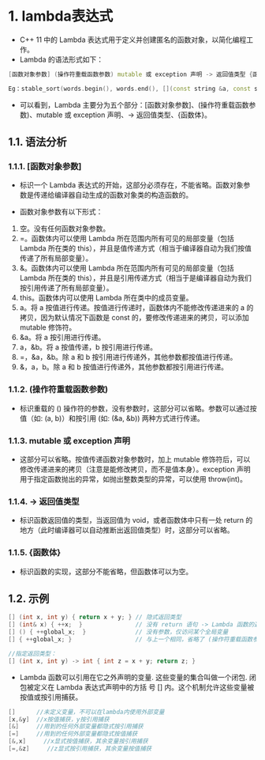 # 1. lambda表达式
- C++ 11 中的 Lambda 表达式用于定义并创建匿名的函数对象，以简化编程工作。
- Lambda 的语法形式如下：

```C++
[函数对象参数] (操作符重载函数参数) mutable 或 exception 声明 -> 返回值类型 {函数体}

Eg：stable_sort(words.begin(), words.end(), [](const string &a, const string &b){return a.size() < b.size();});
```

- 可以看到，Lambda 主要分为五个部分：[函数对象参数]、(操作符重载函数参数)、mutable 或 exception 声明、-> 返回值类型、{函数体}。

## 1.1. 语法分析
### 1.1.1. [函数对象参数]
- 标识一个 Lambda 表达式的开始，这部分必须存在，不能省略。函数对象参数是传递给编译器自动生成的函数对象类的构造函数的。  

- 函数对象参数有以下形式：
1. 空。没有任何函数对象参数。  
2. =。函数体内可以使用 Lambda 所在范围内所有可见的局部变量（包括 Lambda 所在类的 this），并且是值传递方式（相当于编译器自动为我们按值传递了所有局部变量）。  
3. &。函数体内可以使用 Lambda 所在范围内所有可见的局部变量（包括 Lambda 所在类的 this），并且是引用传递方式（相当于是编译器自动为我们按引用传递了所有局部变量）。  
4. this。函数体内可以使用 Lambda 所在类中的成员变量。  
5. a。将 a 按值进行传递。按值进行传递时，函数体内不能修改传递进来的 a 的拷贝，因为默认情况下函数是 const 的，要修改传递进来的拷贝，可以添加 mutable 修饰符。  
6. &a。将 a 按引用进行传递。  
7. a，&b。将 a 按值传递，b 按引用进行传递。  
8. =，&a，&b。除 a 和 b 按引用进行传递外，其他参数都按值进行传递。  
9. &，a，b。除 a 和 b 按值进行传递外，其他参数都按引用进行传递。

### 1.1.2. (操作符重载函数参数)
- 标识重载的 () 操作符的参数，没有参数时，这部分可以省略。参数可以通过按值（如: (a, b)）和按引用 (如: (&a, &b)) 两种方式进行传递。

### 1.1.3. mutable 或 exception 声明
- 这部分可以省略。按值传递函数对象参数时，加上 mutable 修饰符后，可以修改传递进来的拷贝（注意是能修改拷贝，而不是值本身）。exception 声明用于指定函数抛出的异常，如抛出整数类型的异常，可以使用 throw(int)。

### 1.1.4. -> 返回值类型
- 标识函数返回值的类型，当返回值为 void，或者函数体中只有一处 return 的地方（此时编译器可以自动推断出返回值类型）时，这部分可以省略。

### 1.1.5. {函数体}
- 标识函数的实现，这部分不能省略，但函数体可以为空。

## 1.2. 示例

```C++
[] (int x, int y) { return x + y; } // 隐式返回类型
[] (int& x) { ++x;  }               // 没有 return 语句 -> Lambda 函数的返回类型是 'void'
[] () { ++global_x;  }              // 没有参数，仅访问某个全局变量
[] { ++global_x; }                  // 与上一个相同，省略了 (操作符重载函数参数)

//指定返回类型：
[] (int x, int y) -> int { int z = x + y; return z; }
```

- Lambda 函数可以引用在它之外声明的变量. 这些变量的集合叫做一个闭包. 闭包被定义在 Lambda 表达式声明中的方括
号 [] 内。这个机制允许这些变量被按值或按引用捕获。

```C++
[]      //未定义变量，不可以在lambda内使用外部变量
[x,&y]  //x按值捕获，y按引用捕获
[&]     //用到的任何外部变量都隐式按引用捕获
[=]     //用到的任何外部变量都隐式按值捕获
[&,x]     //x显式按值捕获，其余变量按引用捕获
[=,&z]     //z显式按引用捕获，其余变量按值捕获
```
